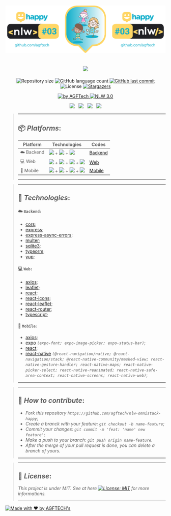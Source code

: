 <h1 align="center">
<img alt="Happy" title="Happy" src="https://github.com/agftech/nlw-omnistack-happy/blob/master/.github/custom-nlw-happy.svg" width="610px" />
</h1>

<h2 align="center">
<img src="https://img.shields.io/badge/Project developed during the -NLW 3.0 OMNISTACK TRAIL by 🚀 Rocketseat-12afcb?style=for-the-badge"/>
</h2>

<p align="center">	
  <img alt="Repository size" src="https://img.shields.io/github/repo-size/agftech/nlw-omnistack-happy?color=12afcb">
  <img alt="GitHub language count" src="https://img.shields.io/github/languages/count/agftech/nlw-omnistack-happy?color=12afcb">
  <a href="https://github.com/agftech/nlw-omnistack-happy/commits/master">
    <img alt="GitHub last commit" src="https://img.shields.io/github/last-commit/agftech/nlw-omnistack-happy?color=12afcb">
  </a> 
  <img alt="License" src="https://img.shields.io/badge/license-MIT-12afcb">
  <a href="https://github.com/agftech/nlw-omnistack-happy/stargazers">
    <img alt="Stargazers" src="https://img.shields.io/github/stars/agftech/nlw-omnistack-happy?color=12afcb&logo=github">
  </a>
</p>

<p align="Center">
  <a href="https://github.com/agftech" target="_blank">
  <img alt="by AGFTech" src="https://img.shields.io/badge/made%20by-AGFTECH's-12afcb">
  </a>
  <a aria-label="Completed" href="https://nextlevelweek.com/episodios/omnistack/edicao/3">
   <img alt="NLW 3.0" src="https://img.shields.io/badge/ NLW 3.0 Trail Omnistack-Happy-12afcb">
  </a>
</p>

<p align="center">
  <a href="#package-platforms"><img src="https://img.shields.io/badge/Platforms-ffd666?style=for-the-badge"/></a>&nbsp;&nbsp;
  <a href="#rocket-technologies"><img src="https://img.shields.io/badge/Technologies-ffd666?style=for-the-badge"/></a>&nbsp;&nbsp;
  <a href="#thinking-how-to-contribute"><img src="https://img.shields.io/badge/How to contribute-ffd666?style=for-the-badge"/></a>&nbsp;&nbsp;
  <a href="#memo-license"><img src="https://img.shields.io/badge/License-ffd666?style=for-the-badge"/></a>
</p>

> ---
>
> ## :package: _**Platforms**_:
>
> | Platform  | Technologies                                                                                         | Codes
> | --------- | ---------------------------------------------------------------------------------------------------- | -----------------------
> | :cloud: Backend | [<img src="https://img.shields.io/badge/NodeJS-339933?&logoColor=FFF&logo=node.js"/>](https://nodejs.org/en/) + [<img src="https://img.shields.io/badge/React-000000?logo=react"/>](https://reactjs.org/) + [<img src="https://img.shields.io/badge/typescript-007ACC?logo=typescript"/>](https://www.typescriptlang.org/) | [Backend](https://github.com/agftech/nlw-omnistack-happy/tree/master/backend)
> | :computer: Web | [<img src="https://img.shields.io/badge/NodeJS-339933?&logoColor=FFF&logo=node.js"/>](https://nodejs.org/en/) + [<img src="https://img.shields.io/badge/React-000000?logo=react"/>](https://reactjs.org/) + [<img src="https://img.shields.io/badge/CSS-1572B6?logo=css3"/>](http://www.w3.org/TR/css3-roadmap/) + [<img src="https://img.shields.io/badge/typescript-007ACC?logo=typescript"/>](https://www.typescriptlang.org/) | [Web](https://github.com/agftech/nlw-omnistack-happy/tree/master/web)
> | :iphone: Mobile | [<img src="https://img.shields.io/badge/NodeJS-339933?&logoColor=FFF&logo=node.js"/>](https://nodejs.org/en/) + [<img src="https://img.shields.io/badge/React Native-000000?logo=react"/>](https://reactnative.dev/) + [<img src="https://img.shields.io/badge/Expo-000000?logo=expo"/>](https://expo.org/) + [<img src="https://img.shields.io/badge/typescript-007ACC?logo=typescript"/>](https://www.typescriptlang.org/) | [Mobile](https://github.com/agftech/nlw-omnistack-happy/tree/master/mobile)
>
> ---

> ---
>
> ## :rocket: _**Technologies**_:
>
>
> #### :cloud: `Backend:`
> - [cors](https://github.com/expressjs/cors);
> - [express](https://expressjs.com/);
> - [express-async-errors](https://github.com/davidbanham/express-async-errors);
> - [multer](https://github.com/expressjs/multer);
> - [sqlite3](https://github.com/mapbox/node-sqlite3);
> - [typeorm](https://typeorm.io/#/);
> - [yup](https://github.com/jquense/yup);
>
> #### :computer: `Web:`
> - [axios](https://github.com/axios/axios);
> - [leaflet](https://leafletjs.com/);
> - [react](https://reactjs.org/);
> - [react-icons](https://react-icons.github.io/react-icons/);
> - [react-leaflet](https://react-leaflet.js.org/);
> - [react-router](https://github.com/ReactTraining/react-router);
> - [typescript](https://www.typescriptlang.org/);
>
> #### :iphone: `Mobile:`
> - [axios](https://github.com/axios/axios);
> - [expo](https://expo.io/) _`(expo-font; expo-image-picker; expo-status-bar)`_;
> - [react](https://reactjs.org/);
> - [react-native](http://facebook.github.io/react-native/) _`(@react-navigation/native; @react-navigation/stack; @react-native-community/masked-view; react-native-gesture-handler; react-native-maps; react-native-picker-select; react-native-reanimated; react-native-safe-area-context; react-native-screens; react-native-web)`_;
> ---

> ---
> ## :thinking: _**How to contribute**_:
> - *Fork this repository `https://github.com/agftech/nlw-omnistack-happy`;*
> - *Create a branck with your feature: `git checkout -b name-feature`;*
> - *Commit your changes: `git commit -m 'feat: 'name' new feature'`;*
> - *Make a push to your branch: `git push origin name-feature`.*
> - *After the merge of your pull request is done, you can delete a branch of yours.*
>
> ---

> ---
>
> ## :memo: _**License**_:
>
> *This project is under MIT. See at here [![License: MIT](https://img.shields.io/badge/License-MIT-12afcb.svg)](https://opensource.org/licenses/MIT) for more informations.*
>
> ---

<a href="https://github.com/agftech" target="_blank">
    <img alt="Made with ♥ by AGFTECH's" src="https://img.shields.io/badge/Made with ♥ by -AGFTECH's-12afcb">
</a>
